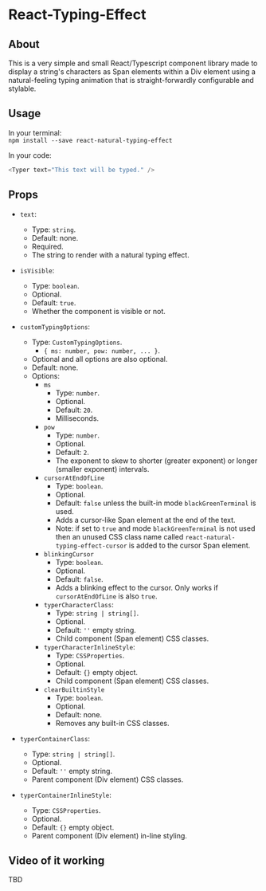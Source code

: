 # React-Typing-Effect

## About
This is a very simple and small React/Typescript component library made to display a string's characters as Span elements within a Div element using a natural-feeling typing animation that is straight-forwardly configurable and stylable.

## Usage

In your terminal: <br/>
`npm install --save react-natural-typing-effect`

In your code:
```javascript
<Typer text="This text will be typed." />
```

## Props

- `text`: 
  - Type: `string`.
  - Default: none.
  - Required.
  - The string to render with a natural typing effect.
  
- `isVisible`: 
  - Type: `boolean`.
  - Optional.
  - Default: `true`.
  - Whether the component is visible or not.

- `customTypingOptions`:
  - Type: `CustomTypingOptions`.
    - `{ ms: number, pow: number, ... }`.
  - Optional and all options are also optional.
  - Default: none.
  - Options:
    - `ms`
      - Type: `number`.
      - Optional.
      - Default: `20`.
      - Milliseconds.
    - `pow`
      - Type: `number`.
      - Optional.
      - Default: `2`.
      - The exponent to skew to shorter (greater exponent) or longer (smaller exponent) intervals.
    - `cursorAtEndOfLine`
      - Type: `boolean`.
      - Optional.
      - Default: `false` unless the built-in mode `blackGreenTerminal` is used.
      - Adds a cursor-like Span element at the end of the text.
      - Note: if set to `true` and mode `blackGreenTerminal` is not used then an unused CSS class name called `react-natural-typing-effect-cursor` is added to the cursor Span element. 
    - `blinkingCursor`
      - Type: `boolean`.
      - Optional.
      - Default: `false`.
      - Adds a blinking effect to the cursor. Only works if `cursorAtEndOfLine` is also `true`.
    - `typerCharacterClass`:
      - Type: `string | string[]`.
      - Optional.
      - Default: `''` empty string.
      - Child component (Span element) CSS classes.
    - `typerCharacterInlineStyle`:
      - Type: `CSSProperties`.
      - Optional.
      - Default: `{}` empty object.
      - Child component (Span element) CSS classes.
    - `clearBuiltinStyle`
      - Type: `boolean`.
      - Optional.
      - Default: none.
      - Removes any built-in CSS classes.
  
- `typerContainerClass`:
  - Type: `string | string[]`.
  - Optional.
  - Default: `''` empty string.
  - Parent component (Div element) CSS classes.

- `typerContainerInlineStyle`:
  - Type: `CSSProperties`.
  - Optional.
  - Default: `{}` empty object.
  - Parent component (Div element) in-line styling.

## Video of it working

TBD

